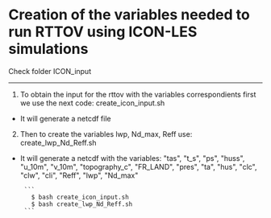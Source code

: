 # Creation of the variables needed to run RTTOV using ICON-LES simulations
Check folder ICON_input

----------
1. To obtain the input for the rttov with the variables correspondients first we use the next code: create_icon_input.sh
 - It will generate a netcdf file

2. Then to create the variables lwp, Nd_max, Reff use: create_lwp_Nd_Reff.sh
 - It will generate a netcdf with the variables: "tas", "t_s", "ps", "huss", "u_10m", "v_10m", "topography_c", "FR_LAND", "pres", "ta", "hus",  "clc", "clw", "cli", "Reff", "lwp", "Nd_max"

        ```
          $ bash create_icon_input.sh
          $ bash create_lwp_Nd_Reff.sh  
        ```

